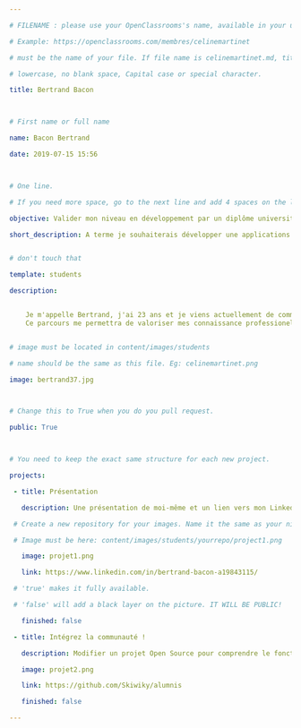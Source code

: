 ```yaml
---

# FILENAME : please use your OpenClassrooms's name, available in your url.

# Example: https://openclassrooms.com/membres/celinemartinet

# must be the name of your file. If file name is celinemartinet.md, title is celinemartinet.

# lowercase, no blank space, Capital case or special character.

title: Bertrand Bacon



# First name or full name

name: Bacon Bertrand

date: 2019-07-15 15:56



# One line.

# If you need more space, go to the next line and add 4 spaces on the left, as in 'description'.

objective: Valider mon niveau en développement par un diplôme universitaire.

short_description: A terme je souhaiterais développer une applications pour changer nos façons de consommer et de permettre de ce rendre compte de l'impact de l'Homme sur la planète en fonction des actions quotidienne.


# don't touch that

template: students

description:


    Je m'appelle Bertrand, j'ai 23 ans et je viens actuellement de commencer le parcour de développeur d'application JAVA.
    Ce parcours me permettra de valoriser mes connaissance professionelle et me permettre de devenir freelance.


# image must be located in content/images/students

# name should be the same as this file. Eg: celinemartinet.png

image: bertrand37.jpg



# Change this to True when you do you pull request.

public: True



# You need to keep the exact same structure for each new project.

projects:

 - title: Présentation

   description: Une présentation de moi-même et un lien vers mon LinkedIn.

 # Create a new repository for your images. Name it the same as your nickname and profile picture.

 # Image must be here: content/images/students/yourrepo/project1.png

   image: projet1.png

   link: https://www.linkedin.com/in/bertrand-bacon-a19843115/

 # 'true' makes it fully available.

 # 'false' will add a black layer on the picture. IT WILL BE PUBLIC!

   finished: false

 - title: Intégrez la communauté !

   description: Modifier un projet Open Source pour comprendre le fonctionnement de Git, de Github et des pull requests.

   image: projet2.png

   link: https://github.com/Skiwiky/alumnis

   finished: false

---
```

